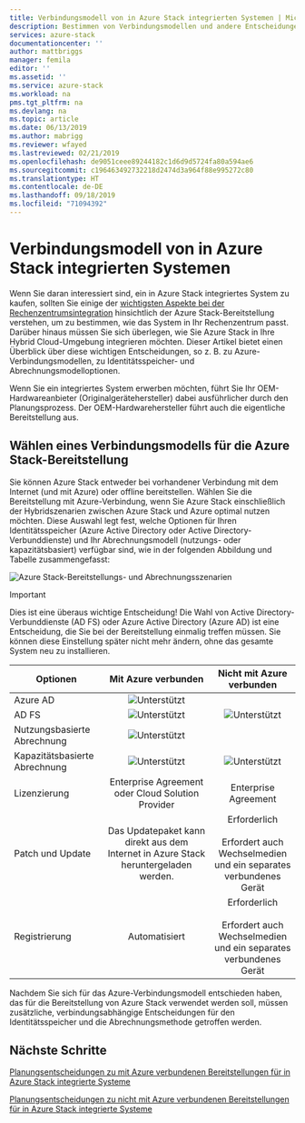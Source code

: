 ```yaml
---
title: Verbindungsmodell von in Azure Stack integrierten Systemen | Microsoft-Dokumentation
description: Bestimmen von Verbindungsmodellen und andere Entscheidungen zur Bereitstellungsplanung für in Azure Stack integrierte Systeme.
services: azure-stack
documentationcenter: ''
author: mattbriggs
manager: femila
editor: ''
ms.assetid: ''
ms.service: azure-stack
ms.workload: na
pms.tgt_pltfrm: na
ms.devlang: na
ms.topic: article
ms.date: 06/13/2019
ms.author: mabrigg
ms.reviewer: wfayed
ms.lastreviewed: 02/21/2019
ms.openlocfilehash: de9051ceee89244182c1d6d9d5724fa80a594ae6
ms.sourcegitcommit: c196463492732218d2474d3a964f88e995272c80
ms.translationtype: HT
ms.contentlocale: de-DE
ms.lasthandoff: 09/18/2019
ms.locfileid: "71094392"
---
```

# <a name="azure-stack-integrated-systems-connection-models"></a>Verbindungsmodell von in Azure Stack integrierten Systemen
Wenn Sie daran interessiert sind, ein in Azure Stack integriertes System zu kaufen, sollten Sie einige der [wichtigsten Aspekte bei der Rechenzentrumsintegration](azure-stack-datacenter-integration.md) hinsichtlich der Azure Stack-Bereitstellung verstehen, um zu bestimmen, wie das System in Ihr Rechenzentrum passt. Darüber hinaus müssen Sie sich überlegen, wie Sie Azure Stack in Ihre Hybrid Cloud-Umgebung integrieren möchten. Dieser Artikel bietet einen Überblick über diese wichtigen Entscheidungen, so z. B. zu Azure-Verbindungsmodellen, zu Identitätsspeicher- und Abrechnungsmodelloptionen.

Wenn Sie ein integriertes System erwerben möchten, führt Sie Ihr OEM-Hardwareanbieter (Originalgerätehersteller) dabei ausführlicher durch den Planungsprozess. Der OEM-Hardwarehersteller führt auch die eigentliche Bereitstellung aus.

## <a name="choose-an-azure-stack-deployment-connection-model"></a>Wählen eines Verbindungsmodells für die Azure Stack-Bereitstellung
Sie können Azure Stack entweder bei vorhandener Verbindung mit dem Internet (und mit Azure) oder offline bereitstellen. Wählen Sie die Bereitstellung mit Azure-Verbindung, wenn Sie Azure Stack einschließlich der Hybridszenarien zwischen Azure Stack und Azure optimal nutzen möchten. Diese Auswahl legt fest, welche Optionen für Ihren Identitätsspeicher (Azure Active Directory oder Active Directory-Verbunddienste) und Ihr Abrechnungsmodell (nutzungs- oder kapazitätsbasiert) verfügbar sind, wie in der folgenden Abbildung und Tabelle zusammengefasst:

![Azure Stack-Bereitstellungs- und Abrechnungsszenarien](media/azure-stack-connection-models/azure-stack-scenarios.png)
  
> [!IMPORTANT]
> Dies ist eine überaus wichtige Entscheidung! Die Wahl von Active Directory-Verbunddienste (AD FS) oder Azure Active Directory (Azure AD) ist eine Entscheidung, die Sie bei der Bereitstellung einmalig treffen müssen. Sie können diese Einstellung später nicht mehr ändern, ohne das gesamte System neu zu installieren.  


|Optionen|Mit Azure verbunden|Nicht mit Azure verbunden|
|-----|:-----:|:-----:|
|Azure AD|![Unterstützt](media/azure-stack-connection-models/check.png)| |
|AD FS|![Unterstützt](media/azure-stack-connection-models/check.png)|![Unterstützt](media/azure-stack-connection-models/check.png)|
|Nutzungsbasierte Abrechnung|![Unterstützt](media/azure-stack-connection-models/check.png)| |
|Kapazitätsbasierte Abrechnung|![Unterstützt](media/azure-stack-connection-models/check.png)|![Unterstützt](media/azure-stack-connection-models/check.png)|
|Lizenzierung| Enterprise Agreement oder Cloud Solution Provider | Enterprise Agreement |
|Patch und Update|Das Updatepaket kann direkt aus dem Internet in Azure Stack heruntergeladen werden. |  Erforderlich<br><br>Erfordert auch Wechselmedien<br> und ein separates verbundenes Gerät |
| Registrierung | Automatisiert | Erforderlich<br><br>Erfordert auch Wechselmedien<br> und ein separates verbundenes Gerät |

Nachdem Sie sich für das Azure-Verbindungsmodell entschieden haben, das für die Bereitstellung von Azure Stack verwendet werden soll, müssen zusätzliche, verbindungsabhängige Entscheidungen für den Identitätsspeicher und die Abrechnungsmethode getroffen werden.

## <a name="next-steps"></a>Nächste Schritte

[Planungsentscheidungen zu mit Azure verbundenen Bereitstellungen für in Azure Stack integrierte Systeme](azure-stack-connected-deployment.md)

[Planungsentscheidungen zu nicht mit Azure verbundenen Bereitstellungen für in Azure Stack integrierte Systeme](azure-stack-disconnected-deployment.md)
